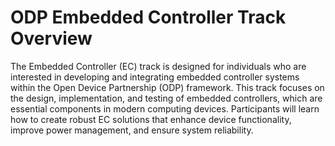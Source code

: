 # ODP Embedded Controller Track Overview
The Embedded Controller (EC) track is designed for individuals who are interested in developing and integrating embedded controller systems within the Open Device Partnership (ODP) framework. This track focuses on the design, implementation, and testing of embedded controllers, which are essential components in modern computing devices. Participants will learn how to create robust EC solutions that enhance device functionality, improve power management, and ensure system reliability.